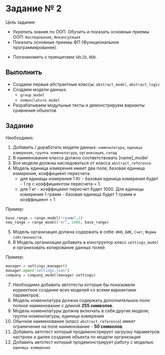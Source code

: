 # Задание № 2
Цель задания:
- Укрепить знания по ООП. Обучить и показать основнык приемы ООП: `Наследование`, `Инкапсуляция`
- Показать основные приемы ФП (Функциональное программирование). 
* Ползнакомить с принципами `SOLID`, `DDD`.

## Выполнить
* Создаем первые абстрактные классы: `abstract_model`, `abstract_logic`
* Создаем модели данных: 
	- `group_model`
	- `nomenclature_model`
* Разрабатываем модульные тесты и демонстрируем варианты сравнения объектов

## Задание
Необходимо:
1. Добавить / доработать модели данных: `номенклатура`, `единица измерения`, `группа номенклатура`, `организация`, `склад`
2. В наименование класса должно соответствовать [name]_model
3. Все модели должны наследоваться от класса `abstract_reference`
4. Модель единица измерения имеет два поля; базовая единица измерения, коэффициент пересчета.
	- для единицы измерения 1 Кг - базовая единица измерения будет - 1 гр с коэффициентом пересчета = 1. 
	- для 1 кг - коэффициент пересчет будет 1000. Для единицы измерения 1 грамм - базовая единица будет 1 грамм и коэффициент = 1

Пример:
```python
base_range = range_model("грамм",1)
new_range = range_model("кг", 1000, base_range)
```

5. Модель организация должна содержать в себе: `ИНН`, `БИК`, `Счет`, `Форма собственности`.
6. В Модель организации добавить в конструктор класс `settings_model` и организовать копирование данных полей

Пример:

```python
manager = settings_manager()
manager.open("settings.json")
company = company_model(manager.settings)
```

7. Необходимо добавить автотесты которые бы показывали корректное создание всех моделей со всеми вариантами параметров.
8. Модель номенклатура должна содержать дополнительное поле: полное наименование с длиной **255 символов**. 
9. Модель номенклатуры должна включать в себя другие модели; группа номенклатуры, единица измерения
10. Обычное наименование (класс `abstract_reference`) имеет ограничение на поле наименование - **50 символов**.
11. Добавить автотест который продемонстрирует загрузку параметров настроек и далее создание объекта по модели организация
12. Добавить автотест который продемонстрирует работу с моделью `единица измерения` 


